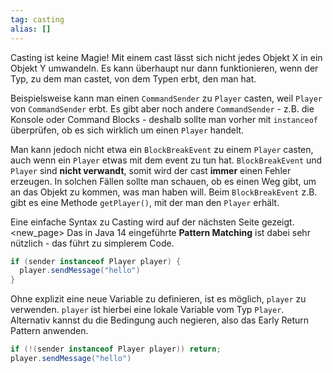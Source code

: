 ```yaml
---
tag: casting
alias: []
---
```


Casting ist keine Magie!
Mit einem cast lässt sich nicht jedes Objekt X in ein Objekt Y umwandeln. Es kann überhaupt nur dann funktionieren, wenn der Typ, zu dem man castet, von dem Typen erbt, den man hat.

Beispielsweise kann man einen `CommandSender` zu `Player` casten, weil `Player` von `CommandSender` erbt. Es gibt aber noch andere `CommandSender` - z.B. die Konsole oder Command Blocks - deshalb sollte man vorher mit `instanceof` überprüfen, ob es sich wirklich um einen `Player` handelt.

Man kann jedoch nicht etwa ein `BlockBreakEvent` zu einem `Player` casten, auch wenn ein `Player` etwas mit dem event zu tun hat. `BlockBreakEvent` und `Player` sind **nicht verwandt**, somit wird der cast **immer** einen Fehler erzeugen. In solchen Fällen sollte man schauen, ob es einen Weg gibt, um an das Objekt zu kommen, was man haben will. Beim `BlockBreakEvent` z.B. gibt es eine Methode `getPlayer()`, mit der man den `Player` erhält.

Eine einfache Syntax zu Casting wird auf der nächsten Seite gezeigt.
<new_page>
Das in Java 14 eingeführte **Pattern Matching** ist dabei sehr nützlich - das führt zu simplerem Code.
```java
if (sender instanceof Player player) {
  player.sendMessage("hello")
}
```
Ohne explizit eine neue Variable zu definieren, ist es möglich, `player` zu verwenden. `player` ist hierbei eine lokale Variable vom Typ `Player`. Alternativ kannst du die Bedingung auch negieren, also das Early Return Pattern anwenden.
```java
if (!(sender instanceof Player player)) return;
player.sendMessage("hello")
```
